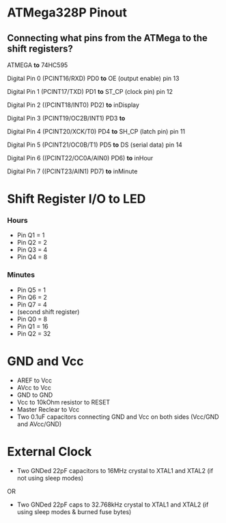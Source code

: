 # ATMega328P Pinout
## Connecting what pins from the ATMega to the shift registers?

ATMEGA **to** 74HC595

Digital Pin 0 (PCINT16/RXD) PD0 **to** OE (output enable) pin 13

Digital Pin 1 (PCINT17/TXD) PD1 **to** ST_CP (clock pin) pin 12

Digital Pin 2 ((PCINT18/INT0) PD2) **to** inDisplay

Digital Pin 3 (PCINT19/OC2B/INT1) PD3 **to** 

Digital Pin 4 (PCINT20/XCK/T0) PD4 **to** SH_CP (latch pin) pin 11

Digital Pin 5 (PCINT21/OC0B/T1) PD5 **to** DS (serial data) pin 14

Digital Pin 6 ((PCINT22/OC0A/AIN0) PD6) **to** inHour

Digital Pin 7 ((PCINT23/AIN1) PD7) **to** inMinute

# Shift Register I/O to LED

### Hours

- Pin Q1 = 1
- Pin Q2 = 2
- Pin Q3 = 4
- Pin Q4 = 8

### Minutes

- Pin Q5 = 1
- Pin Q6 = 2
- Pin Q7 = 4
- (second shift register)
- Pin Q0 = 8
- Pin Q1 = 16
- Pin Q2 = 32


# GND and Vcc

- AREF to Vcc
- AVcc to Vcc
- GND to GND
- Vcc to 10kOhm resistor to RESET
- Master Reclear to Vcc
- Two 0.1uF capacitors connecting GND and Vcc on both sides (Vcc/GND and AVcc/GND)

# External Clock

- Two GNDed 22pF capacitors to 16MHz crystal to XTAL1 and XTAL2 (if not using sleep modes)

OR

- Two GNDed 22pF caps to 32.768kHz crystal to XTAL1 and XTAL2 (if using sleep modes & burned fuse bytes)
